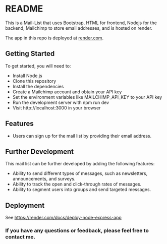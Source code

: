# README

This is a Mail-List that uses Bootstrap, HTML for frontend, Nodejs for the backend, Mailchimp to store email addresses, and is hosted on render.

The app in this repo is deployed at [render.com](https://mailing-list-jjgx.onrender.com).

## Getting Started

To get started, you will need to:

- Install Node.js
- Clone this repository
- Install the dependencies
- Create a Mailchimp account and obtain your API key
- Set the environment variables like MAILCHIMP_API_KEY to your API key
- Run the development server with npm run dev
- Visit http://localhost:3000 in your browser

## Features

- Users can sign up for the mail list by providing their email address.

## Further Development

This mail list can be further developed by adding the following features:

- Ability to send different types of messages, such as newsletters, announcements, and surveys.
- Ability to track the open and click-through rates of messages.
- Ability to segment users into groups and send targeted messages.

## Deployment

See https://render.com/docs/deploy-node-express-app

### If you have any questions or feedback, please feel free to contact me.
